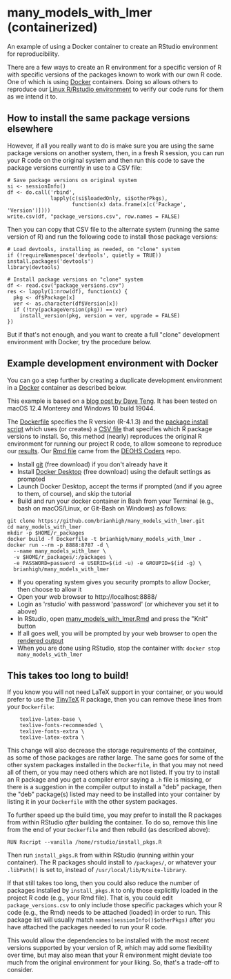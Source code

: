 # many_models_with_lmer (containerized)
An example of using a Docker container to create an RStudio environment for reproducibility. 

There are a few ways to create an R environment for a specific version of R with specific versions of the packages known to work with our own R code. One of which is using [Docker](https://www.docker.com) containers. Doing so allows others to reproduce our [Linux R/Rstudio environment](https://hub.docker.com/r/rocker/rstudio/tags) to verify our code runs for them as we intend it to. 

## How to install the same package versions elsewhere

However, if all you really want to do is make sure you are using the same package versions on another system, then, in a fresh R session, you can run your R code on the original system and then run this code to save the package versions currently in use to a CSV file:

```
# Save package versions on original system
si <- sessionInfo()
df <- do.call('rbind', 
              lapply(c(si$loadedOnly, si$otherPkgs), 
                     function(x) data.frame(x[c('Package', 'Version')])))
write.csv(df, "package_versions.csv", row.names = FALSE)
```

Then you can copy that CSV file to the alternate system (running the same version of R) and run the following code to install those package versions:

```
# Load devtools, installing as needed, on "clone" system
if (!requireNamespace('devtools', quietly = TRUE)) install.packages('devtools')
library(devtools)

# Install package versions on "clone" system
df <- read.csv("package_versions.csv")
res <- lapply(1:nrow(df), function(x) {
  pkg <- df$Package[x]
  ver <- as.character(df$Version[x])
  if (!try(packageVersion(pkg)) == ver)
    install_version(pkg, version = ver, upgrade = FALSE)
})
```

But if that's not enough, and you want to create a full "clone" development environment with Docker, try the procedure below.

## Example development environment with Docker

You can go a step further by creating a duplicate development environment in a [Docker](https://www.docker.com) container as described below.

This example is based on a [blog post by Dave Teng](https://davetang.org/muse/2021/04/24/running-rstudio-server-with-docker/). It has been tested on macOS 12.4 Monterey and Windows 10 build 19044.

The [Dockerfile](Dockerfile) specifies the R version (R-4.1.3) and the [package install script](install_pkgs.R) which uses (or creates) a [CSV file](package_versions.csv) that specifies which R package versions to install. So, this method (nearly) reproduces the original R environment for running our project R code, to allow someone to reproduce our [results](many_models_with_lmer.md). Our [Rmd file](https://github.com/deohs/coders/blob/main/demos/models/many_models_with_lmer.Rmd) came from the [DEOHS Coders](https://github.com/deohs/coders) repo.

- Install [git](https://git-scm.com/downloads) (free download) if you don't already have it
- Install [Docker Desktop](https://www.docker.com/products/docker-desktop/) (free download) using the default settings as prompted
- Launch Docker Desktop, accept the terms if prompted (and if you agree to them, of course), and skip the tutorial
- Build and run your docker container in Bash from your Terminal (e.g., bash on macOS/Linux, or Git-Bash on Windows) as follows:

```
git clone https://github.com/brianhigh/many_models_with_lmer.git
cd many_models_with_lmer
mkdir -p $HOME/r_packages
docker build -f Dockerfile -t brianhigh/many_models_with_lmer .
docker run --rm -p 8888:8787 -d \
  --name many_models_with_lmer \
  -v $HOME/r_packages/:/packages \
  -e PASSWORD=password -e USERID=$(id -u) -e GROUPID=$(id -g) \
  brianhigh/many_models_with_lmer
```

- If you operating system gives you security prompts to allow Docker, then choose to allow it
- Open your web browser to http://localhost:8888/
- Login as 'rstudio' with password 'password' (or whichever you set it to above)
- In RStudio, open [many_models_with_lmer.Rmd](many_models_with_lmer.Rmd) and press the "Knit" button
- If all goes well, you will be prompted by your web browser to open the [rendered output](many_models_with_lmer.md)
- When you are done using RStudio, stop the container with: `docker stop many_models_with_lmer`

## This takes too long to build!

If you know you will not need LaTeX support in your container, or you would prefer to use the [TinyTeX](https://yihui.org/tinytex/) R package, then you can remove these lines from your `Dockerfile`:

```
    texlive-latex-base \
    texlive-fonts-recommended \
    texlive-fonts-extra \
    texlive-latex-extra \
```    

This change will also decrease the storage requirements of the container, as some of those packages are rather large. The same goes for some of the other system packages installed in the `Dockerfile`, in that you may not need all of them, or you may need others which are not listed. If you try to install an R package and you get a compiler error saying a `.h` file is missing, or there is a suggestion in the compiler output to install a "deb" package, then the "deb" package(s) listed may need to be installed into your container by listing it in your `Dockerfile` with the other system packages.

To further speed up the build time, you may prefer to install the R packages from within RStudio *after* building the container. To do so, remove this line from the end of your `Dockerfile` and then rebuild (as described above):

```
RUN Rscript --vanilla /home/rstudio/install_pkgs.R
```

Then run `install_pkgs.R` from within RStudio (running within your container). The R packages should install to `/packages/`, or whatever your `.libPath()` is set to, instead of `/usr/local/lib/R/site-library`. 

If that still takes too long, then you could also reduce the number of packages installed by `install_pkgs.R` to only those explicitly loaded in the project R code (e.g., your Rmd file). That is, you could edit `package_versions.csv` to only include those specific packages which your R code (e.g., the Rmd) needs to be attached (loaded) in order to run. This package list will usually match `names(sessionInfo()$otherPkgs)` after you have attached the packages needed to run your R code.

This would allow the dependencies to be installed with the most recent versions supported by your version of R, which may add some flexibility over time, but may also mean that your R environment might deviate too much from the original environment for your liking. So, that's a trade-off to consider.
